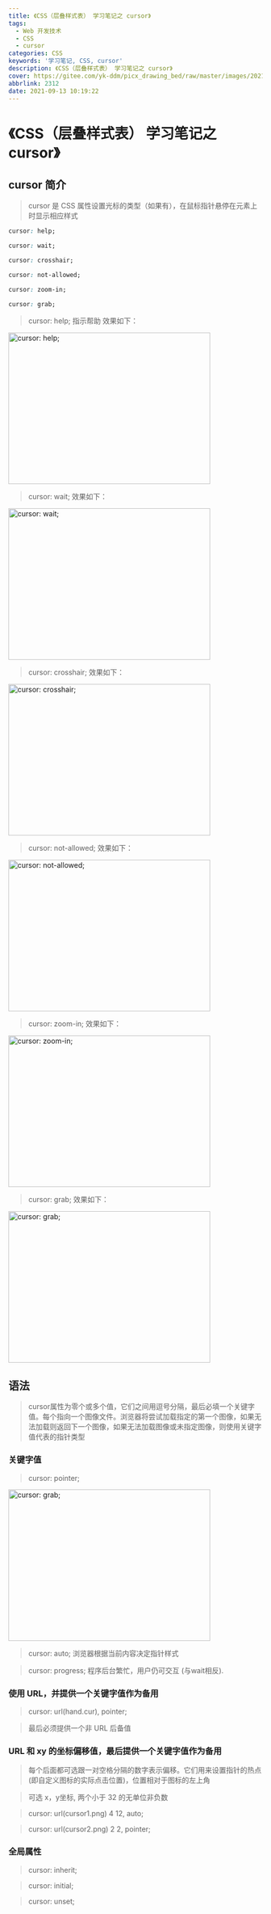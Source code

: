 ```yaml
---
title: 《CSS（层叠样式表） 学习笔记之 cursor》
tags:
  - Web 开发技术
  - CSS
  - cursor
categories: CSS
keywords: '学习笔记, CSS, cursor'
description: 《CSS（层叠样式表） 学习笔记之 cursor》
cover: https://gitee.com/yk-ddm/picx_drawing_bed/raw/master/images/20210913103048.png
abbrlink: 2312
date: 2021-09-13 10:19:22
---
```


# 《CSS（层叠样式表） 学习笔记之 cursor》

## cursor 简介

> cursor 是 CSS 属性设置光标的类型（如果有），在鼠标指针悬停在元素上时显示相应样式

```css
cursor: help;

cursor: wait;

cursor: crosshair;

cursor: not-allowed;

cursor: zoom-in;

cursor: grab;
```

> cursor: help; 指示帮助 效果如下：

<img alt="cursor: help;" width=400 height=300 src="https://img-blog.csdnimg.cn/8157d993627349cf8f6dbf3cfec66a76.jpg?x-oss-process=image/watermark,type_ZHJvaWRzYW5zZmFsbGJhY2s,shadow_50,text_Q1NETiBAeWstZGRt,size_1,color_FFFFFF,t_70,g_se,x_16#pic_center" />

> cursor: wait;  效果如下：

<img alt="cursor: wait;" width=400 height=300 src="https://img.yasuotu.com/uploads/2021/09/13/613ef606484dc_613ef60693c58.jpg?time=1631516171" />

> cursor: crosshair;  效果如下：

<img alt="cursor: crosshair;" width=400 height=300 src="https://img.yasuotu.com/uploads/2021/09/13/613ef8dcd469c_613ef8ddad38e.jpg?time=1631516898" />

> cursor: not-allowed;  效果如下：

<img alt="cursor: not-allowed;" width=400 height=300 src="https://img-blog.csdnimg.cn/4c76617b9a124d148ece43bdeba3d86f.png?x-oss-process=image/watermark,type_ZHJvaWRzYW5zZmFsbGJhY2s,shadow_50,text_Q1NETiBAeWstZGRt,size_20,color_FFFFFF,t_70,g_se,x_16" />

> cursor: zoom-in;  效果如下：

<img alt="cursor: zoom-in;" width=400 height=300 src="https://img-blog.csdnimg.cn/3a7ed3679aa444d4802bae92d12b74d0.png?x-oss-process=image/watermark,type_ZHJvaWRzYW5zZmFsbGJhY2s,shadow_50,text_Q1NETiBAeWstZGRt,size_20,color_FFFFFF,t_70,g_se,x_16" />

> cursor: grab;  效果如下：

<img alt="cursor: grab;" width=400 height=300 src="https://img-blog.csdnimg.cn/7fe0c4ade1da43fdb37d1ad307780c6f.png?x-oss-process=image/watermark,type_ZHJvaWRzYW5zZmFsbGJhY2s,shadow_50,text_Q1NETiBAeWstZGRt,size_20,color_FFFFFF,t_70,g_se,x_16" />


## 语法

> cursor属性为零个或多个<url>值，它们之间用逗号分隔，最后必填一个关键字值。每个<url>指向一个图像文件。浏览器将尝试加载指定的第一个图像，如果无法加载则返回下一个图像，如果无法加载图像或未指定图像，则使用关键字值代表的指针类型

### 关键字值

> cursor: pointer;

<img alt="cursor: grab;" width=400 height=300 src="https://img-blog.csdnimg.cn/85e30c4c784e4749b4a8e77afd232c1c.png?x-oss-process=image/watermark,type_ZHJvaWRzYW5zZmFsbGJhY2s,shadow_50,text_Q1NETiBAeWstZGRt,size_20,color_FFFFFF,t_70,g_se,x_16" />

> cursor: auto;  浏览器根据当前内容决定指针样式

> cursor: progress; 程序后台繁忙，用户仍可交互 (与wait相反).

### 使用 URL，并提供一个关键字值作为备用

> cursor: url(hand.cur), pointer;

> 最后必须提供一个非 URL 后备值

### URL 和 xy 的坐标偏移值，最后提供一个关键字值作为备用

> 每个<url>后面都可选跟一对空格分隔的数字<x><y>表示偏移。它们用来设置指针的热点(即自定义图标的实际点击位置)，位置相对于图标的左上角

> 可选 x，y坐标, 两个小于 32 的无单位非负数

> cursor:  url(cursor1.png) 4 12, auto;

> cursor:  url(cursor2.png) 2 2, pointer;

### 全局属性

> cursor: inherit;

> cursor: initial;

> cursor: unset;